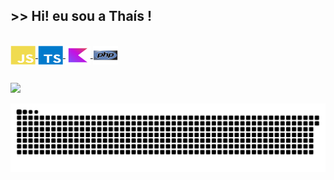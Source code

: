 ## >> Hi! eu sou a Thaís  !
 <div>
  <a href="https://github.com/Thcamposmartins">

</div>
<div style="display: inline_block"><br>
  <img align="center" alt="Th-Js" height="30" width="40" src="https://raw.githubusercontent.com/devicons/devicon/master/icons/javascript/javascript-plain.svg">
  <img align="center" alt="Th-Ts" height="30" width="40" src="https://raw.githubusercontent.com/devicons/devicon/master/icons/typescript/typescript-plain.svg">
  <img align="center" alt="Th-Kotin" height="30" width="40" src="https://raw.githubusercontent.com/devicons/devicon/master/icons/kotlin/kotlin-original.svg">
   <img align="center" alt="Th-PHP" height="30" width="40" src="https://raw.githubusercontent.com/devicons/devicon/master/icons/php/php-original.svg">
</div>
  
  ##
 
<div> 
  <a href="https://www.linkedin.com/in/Thcamposmartins" target="_blank"><img src="https://img.shields.io/badge/-LinkedIn-%230077B5?style=for-the-badge&logo=linkedin&logoColor=white" target="_blank"></a> 
 
  ![Snake animation](https://github.com/Thcamposmartins/Thcamposmartins/blob/output/github-contribution-grid-snake.svg)
 
</div>
